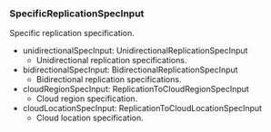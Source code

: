 ### SpecificReplicationSpecInput
Specific replication specification.

- unidirectionalSpecInput: UnidirectionalReplicationSpecInput
  - Unidirectional replication specifications.
- bidirectionalSpecInput: BidirectionalReplicationSpecInput
  - Bidirectional replication specifications.
- cloudRegionSpecInput: ReplicationToCloudRegionSpecInput
  - Cloud region specification.
- cloudLocationSpecInput: ReplicationToCloudLocationSpecInput
  - Cloud location specification.

